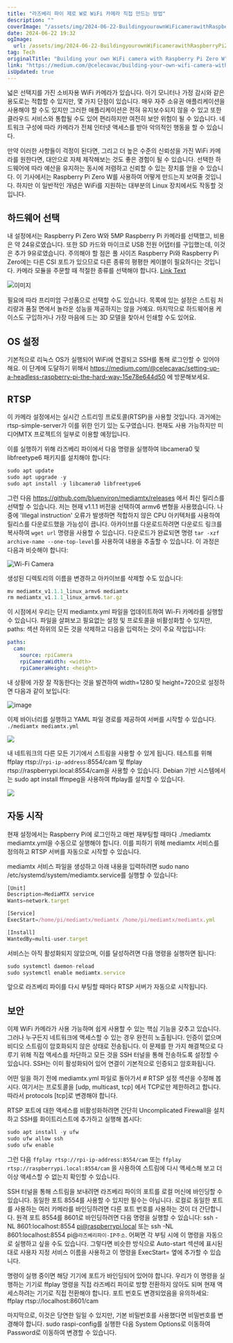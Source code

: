 ```yaml
---
title: "라즈베리 파이 제로 W로 WiFi 카메라 직접 만드는 방법"
description: ""
coverImage: "/assets/img/2024-06-22-BuildingyourownWiFicamerawithRaspberryPiZeroW_0.png"
date: 2024-06-22 19:32
ogImage:
  url: /assets/img/2024-06-22-BuildingyourownWiFicamerawithRaspberryPiZeroW_0.png
tag: Tech
originalTitle: "Building your own WiFi camera with Raspberry Pi Zero W"
link: "https://medium.com/@celecavac/building-your-own-wifi-camera-with-raspberry-pi-zero-w-6d59b494e0c9"
isUpdated: true
---
```


넓은 선택지를 가진 소비자용 WiFi 카메라가 있습니다. 아기 모니터나 가정 감시와 같은 용도로는 적합할 수 있지만, 몇 가지 단점이 있습니다. 매우 자주 소유권 애플리케이션을 사용해야 할 수도 있지만 그러한 애플리케이션은 전혀 유지보수되지 않을 수 있고 또한 클라우드 서비스와 통합될 수도 있어 편리하지만 여전히 보안 위험이 될 수 있습니다. 네트워크 구성에 따라 카메라가 전체 인터넷 액세스를 받아 악의적인 행동을 할 수 있습니다.

만약 이러한 사항들이 걱정이 된다면, 그리고 더 높은 수준의 신뢰성을 가진 WiFi 카메라를 원한다면, 대안으로 자체 제작해보는 것도 좋은 경험이 될 수 있습니다. 선택한 하드웨어에 따라 예산을 유지하는 동시에 저렴하고 신뢰할 수 있는 장치를 얻을 수 있습니다. 이 기사에서는 Raspberry Pi Zero W를 사용하여 어떻게 만드는지 보여줄 것입니다. 하지만 이 일반적인 개념은 WiFi를 지원하는 대부분의 Linux 장치에서도 작동할 것입니다.

## 하드웨어 선택

내 설정에서는 Raspberry Pi Zero W와 5MP Raspberry Pi 카메라를 선택했고, 비용은 약 24유로였습니다. 또한 SD 카드와 마이크로 USB 전원 어댑터를 구입했는데, 이것은 추가 9유로였습니다. 주의해야 할 점은 풀 사이즈 Raspberry Pi와 Raspberry Pi Zero에는 다른 CSI 포트가 있으므로 다른 종류의 평평한 케이블이 필요하다는 것입니다. 카메라 모듈을 주문할 때 적절한 종류를 선택해야 합니다. [Link Text](https://www.arducam.com/raspberry-pi-camera-pinout/)

![이미지](/assets/img/2024-06-22-BuildingyourownWiFicamerawithRaspberryPiZeroW_0.png)

<div class="content-ad"></div>

필요에 따라 프리미엄 구성품으로 선택할 수도 있습니다. 목록에 있는 설정은 스트림 처리량과 품질 면에서 놀라운 성능을 제공하지는 않을 거예요.
마지막으로 하드웨어용 케이스도 구입하거나 가장 마음에 드는 3D 모델을 찾아서 인쇄할 수도 있어요.

## OS 설정

기본적으로 리눅스 OS가 실행되어 WiFi에 연결되고 SSH를 통해 로그인할 수 있어야 해요. 이 단계에 도달하기 위해서 https://medium.com/@celecavac/setting-up-a-headless-raspberry-pi-the-hard-way-15e78e644d50 에 방문해보세요.

## RTSP

<div class="content-ad"></div>

이 카메라 설정에서는 실시간 스트리밍 프로토콜(RTSP)을 사용할 것입니다. 과거에는 rtsp-simple-server가 이를 위한 인기 있는 도구였습니다. 현재도 사용 가능하지만 미디어MTX 프로젝트의 일부로 이용할 예정입니다.

이를 실행하기 위해 라즈베리 파이에서 다음 명령을 실행하여 libcamera0 및 libfreetype6 패키지를 설치해야 합니다:

```js
sudo apt update
sudo apt upgrade -y
sudo apt install -y libcamera0 libfreetype6
```

그런 다음 https://github.com/bluenviron/mediamtx/releases 에서 최신 릴리스를 선택할 수 있습니다. 저는 현재 v1.1.1 버전을 선택하여 armv6 변형을 사용했습니다. 나중에 'Illegal instruction' 오류가 발생하면 적합하지 않은 CPU 아키텍처를 사용하여 릴리스를 다운로드했을 가능성이 큽니다.
아카이브를 다운로드하려면 다운로드 링크를 복사하여 `wget url` 명령을 사용할 수 있습니다. 다운로드가 완료되면 명령 `tar -xzf archive-name --one-top-level`를 사용하여 내용을 추출할 수 있습니다. 이 과정은 다음과 비슷해야 합니다:

<div class="content-ad"></div>

![Wi-Fi Camera](/assets/img/2024-06-22-BuildingyourownWiFicamerawithRaspberryPiZeroW_1.png)

생성된 디렉토리의 이름을 변경하고 아카이브를 삭제할 수도 있습니다:

```js
mv mediamtx_v1.1.1_linux_armv6 mediamtx
rm mediamtx_v1.1.1_linux_armv6.tar.gz
```

이 시점에서 우리는 단지 mediamtx.yml 파일을 업데이트하여 Wi-Fi 카메라를 실행할 수 있습니다. 파일을 살펴보고 필요없는 설정 및 프로토콜을 비활성화할 수 있지만, paths: 섹션 하위의 모든 것을 삭제하고 다음을 입력하는 것이 주요 작업입니다:

<div class="content-ad"></div>

```yaml
paths:
  cam:
    source: rpiCamera
    rpiCameraWidth: <width>
    rpiCameraHeight: <height>
```

내 상황에 가장 잘 작동한다는 것을 발견하여 width=1280 및 height=720으로 설정하면 다음과 같이 보입니다:

![image](/assets/img/2024-06-22-BuildingyourownWiFicamerawithRaspberryPiZeroW_2.png)

이제 바이너리를 실행하고 YAML 파일 경로를 제공하여 서버를 시작할 수 있습니다. `./mediamtx mediamtx.yml`

<div class="content-ad"></div>

![](/assets/img/2024-06-22-BuildingyourownWiFicamerawithRaspberryPiZeroW_3.png)

내 네트워크의 다른 모든 기기에서 스트림을 사용할 수 있게 됩니다. 테스트를 위해 ffplay rtsp://`rpi-ip-address`:8554/cam 및 ffplay rtsp://raspberrypi.local:8554/cam을 사용할 수 있습니다. Debian 기반 시스템에서는 sudo apt install ffmpeg을 사용하여 ffplay를 설치할 수 있습니다.

![](/assets/img/2024-06-22-BuildingyourownWiFicamerawithRaspberryPiZeroW_4.png)

## 자동 시작

<div class="content-ad"></div>

현재 설정에서는 Raspberry Pi에 로그인하고 매번 재부팅할 때마다 ./mediamtx mediamtx.yml을 수동으로 실행해야 합니다.
이를 피하기 위해 mediamtx 서비스를 정의하고 RTSP 서버를 자동으로 시작할 수 있습니다.

mediamtx 서비스 파일을 생성하고 아래 내용을 입력하려면 sudo nano /etc/systemd/system/mediamtx.service를 실행할 수 있습니다:

```js
[Unit]
Description=MediaMTX service
Wants=network.target

[Service]
ExecStart=/home/pi/mediamtx/mediamtx /home/pi/mediamtx/mediamtx.yml

[Install]
WantedBy=multi-user.target
```

서비스는 아직 활성화되지 않았으며, 이를 달성하려면 다음 명령을 실행하면 됩니다:

<div class="content-ad"></div>

```js
sudo systemctl daemon-reload
sudo systemctl enable mediamtx.service
```

앞으로 라즈베리 파이를 다시 부팅할 때마다 RTSP 서버가 자동으로 시작됩니다.

## 보안

이제 WiFi 카메라가 사용 가능하며 쉽게 사용할 수 있는 핵심 기능을 갖추고 있습니다. 그러나 누구든지 네트워크에 액세스할 수 있는 경우 완전히 노출됩니다. 인증이 없으며 비디오 스트림이 암호화되지 않은 상태로 전송됩니다.
이 문제를 한 가지 해결책으로 다루기 위해 직접 액세스를 차단하고 모든 것을 SSH 터널을 통해 전송하도록 설정할 수 있습니다. SSH는 이미 활성화되어 있어 연결이 기본적으로 인증되고 암호화됩니다.

<div class="content-ad"></div>

어떤 일을 하기 전에 mediamtx.yml 파일로 돌아가서 # RTSP 설정 섹션을 수정해 봅시다. 여기서는 프로토콜을 [udp, multicast, tcp] 에서 TCP로만 제한하려고 합니다. 따라서 protocols [tcp]로 변경해야 합니다.

RTSP 포트에 대한 액세스를 비활성화하려면 간단히 Uncomplicated Firewall을 설치하고 SSH를 화이트리스트에 추가하고 실행해 봅시다:

```js
sudo apt install -y ufw
sudo ufw allow ssh
sudo ufw enable
```

그런 다음 `ffplay rtsp://rpi-ip-address:8554/cam` 또는 `ffplay rtsp://raspberrypi.local:8554/cam` 을 사용하여 스트림에 다시 액세스해 보고 더 이상 액세스할 수 없는지 확인할 수 있습니다.

<div class="content-ad"></div>

SSH 터널을 통해 스트림을 보내려면 라즈베리 파이의 포트를 로컬 머신에 바인딩할 수 있습니다. 동일한 포트 8554를 사용할 수 있지만 필수는 아닙니다. 로컬로 동일한 포트를 사용하는 여러 카메라를 바인딩하려면 다른 포트 번호를 사용하는 것이 더 간단합니다.
원격 포트 8554를 8601로 바인딩하려면 다음 명령을 실행할 수 있습니다: ssh -NL 8601:localhost:8554 pi@raspberrypi.local 또는 ssh -NL 8601:localhost:8554 pi@`라즈베리파이-IP주소`.
어쩌면 각 부팅 시에 이 명령을 자동으로 실행하고 싶을 수도 있습니다. 그렇다면 비슷한 방식으로 Auto-start 섹션에 표시된대로 사용자 지정 서비스 이름을 사용하고 이 명령을 ExecStart= 옆에 추가할 수 있습니다.

명령이 실행 중이면 해당 기기에 포트가 바인딩되어 있어야 합니다. 우리가 이 명령을 실행하는 기기로 ffplay 명령을 직접 라즈베리 파이로 방향 전환하지 않아도 되며 현재 액세스하려는 기기로 직접 전환해야 합니다. 포트 번호도 변경되었음을 유의하세요: ffplay rtsp://localhost:8601/cam

마지막으로, 이것은 당연한 일일 수 있지만, 기본 비밀번호를 사용했다면 비밀번호를 변경해야 합니다. sudo raspi-config를 실행한 다음 System Options로 이동하여 Password로 이동하여 변경할 수 있습니다.
